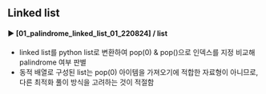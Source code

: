 ####  
## Linked list  
#### ► [01_palindrome_linked_list_01_220824] / list  
- linked list를 python list로 변환하여 pop(0) & pop()으로 인덱스를 지정 비교해 palindrome 여부 판별  
- 동적 배열로 구성된 list는 pop(0) 아이템을 가져오기에 적합한 자료형이 아니므로, 다른 최적화 풀이 방식을 고려하는 것이 적절함  
##  
